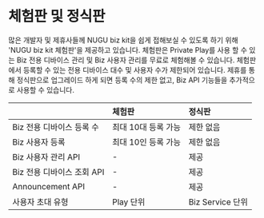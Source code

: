 # 체험판 및 정식판

많은 개발자 및 제휴사들께 NUGU biz kit을 쉽게 접해보실 수 있도록 하기 위해 'NUGU biz kit 체험판'을 제공하고 있습니다. 체험판은 Private Play를 사용 할 수 있는 Biz 전용 디바이스 관리 및 Biz 사용자 관리를 무료로 체험해볼 수 있습니다. 체험판에서 등록할 수 있는 전용 디바이스 대수 및 사용자 수가 제한되어 있습니다. 제휴를 통해 정식판으로 업그레이드 하게 되면 등록 수의 제한 없고,  Biz API 기능들을 추가적으로 사용할 수 있습니다.

|  | **체험판** | **정식판**     |
| :--- | :--- | :--- |
| Biz 전용 디바이스 등록 수 | 최대 10대 등록 가능   | 제한 없음             |
| Biz 사용자 등록  | 최대 10인 등록 가능   | 제한 없음       |
| Biz 사용자 관리 API | - | 제공     |
| Biz 전용 디바이스 조회 API | - | 제공 |
| Announcement API | - | 제공 |
| 사용자 초대 유형 | Play 단위 | Biz Service 단위 |



